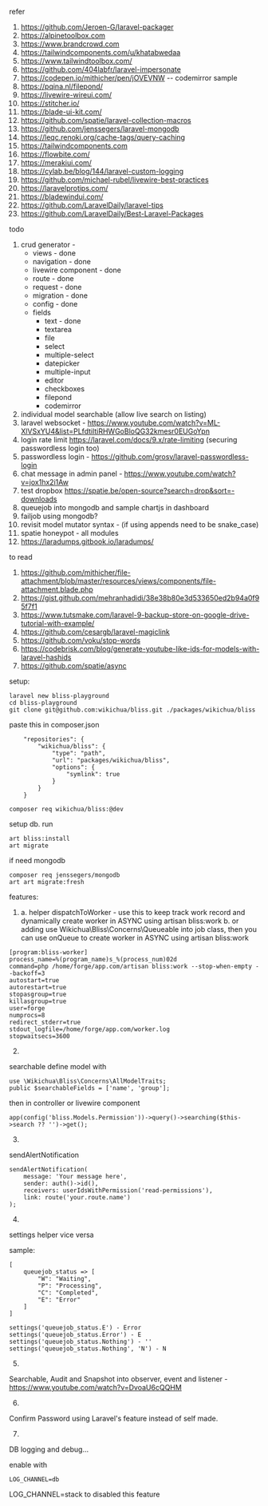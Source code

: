 refer
1. https://github.com/Jeroen-G/laravel-packager
1. https://alpinetoolbox.com
1. https://www.brandcrowd.com
1. https://tailwindcomponents.com/u/khatabwedaa
1. https://www.tailwindtoolbox.com/
1. https://github.com/404labfr/laravel-impersonate
1. https://codepen.io/mithicher/pen/jOVEVNW -- codemirror sample
1. https://pqina.nl/filepond/
1. https://livewire-wireui.com/
1. https://stitcher.io/
1. https://blade-ui-kit.com/
1. https://github.com/spatie/laravel-collection-macros
1. https://github.com/jenssegers/laravel-mongodb
1. https://leqc.renoki.org/cache-tags/query-caching
1. https://tailwindcomponents.com
1. https://flowbite.com/
1. https://merakiui.com/
1. https://cylab.be/blog/144/laravel-custom-logging
1. https://github.com/michael-rubel/livewire-best-practices
1. https://laravelprotips.com/
1. https://bladewindui.com/
1. https://github.com/LaravelDaily/laravel-tips
1. https://github.com/LaravelDaily/Best-Laravel-Packages

todo
1. crud generator -
    - views - done
    - navigation - done
    - livewire component - done
    - route - done
    - request - done
    - migration - done
    - config - done
    - fields
        - text - done
        - textarea
        - file
        - select
        - multiple-select
        - datepicker
        - multiple-input
        - editor
        - checkboxes
        - filepond
        - codemirror
1. individual model searchable (allow live search on listing)
1. laravel websocket - https://www.youtube.com/watch?v=ML-XlVSxYU4&list=PLfdtiltiRHWGoBloQG32kmesr0EUGoYpn
1. login rate limit https://laravel.com/docs/9.x/rate-limiting (securing passwordless login too)
1. passwordless login - https://github.com/grosv/laravel-passwordless-login
1. chat message in admin panel - https://www.youtube.com/watch?v=jox1hx2i1Aw
1. test dropbox https://spatie.be/open-source?search=drop&sort=-downloads
1. queuejob into mongodb and sample chartjs in dashboard
1. failjob using mongodb?
1. revisit model mutator syntax - (if using appends need to be snake_case)
1. spatie honeypot - all modules
1. https://laradumps.gitbook.io/laradumps/

to read
1. https://github.com/mithicher/file-attachment/blob/master/resources/views/components/file-attachment.blade.php
1. https://gist.github.com/mehranhadidi/38e38b80e3d533650ed2b94a0f95f7f1
1. https://www.tutsmake.com/laravel-9-backup-store-on-google-drive-tutorial-with-example/
1. https://github.com/cesargb/laravel-magiclink
1. https://github.com/voku/stop-words
1. https://codebrisk.com/blog/generate-youtube-like-ids-for-models-with-laravel-hashids
1. https://github.com/spatie/async

setup:

```
laravel new bliss-playground
cd bliss-playground
git clone git@github.com:wikichua/bliss.git ./packages/wikichua/bliss
```

paste this in composer.json

```
    "repositories": {
        "wikichua/bliss": {
            "type": "path",
            "url": "packages/wikichua/bliss",
            "options": {
                "symlink": true
            }
        }
    }
```

```
composer req wikichua/bliss:@dev
```

setup db. run

```
art bliss:install
art migrate
```

if need mongodb

```
composer req jenssegers/mongodb
art art migrate:fresh
```

features:

1.
    a. helper dispatchToWorker - use this to keep track work record and dynamically create worker in ASYNC using artisan bliss:work
    b. or adding use Wikichua\Bliss\Concerns\Queueable into job class, then you can use onQueue to create worker in ASYNC using artisan bliss:work

```
[program:bliss-worker]
process_name=%(program_name)s_%(process_num)02d
command=php /home/forge/app.com/artisan bliss:work --stop-when-empty --backoff=3
autostart=true
autorestart=true
stopasgroup=true
killasgroup=true
user=forge
numprocs=8
redirect_stderr=true
stdout_logfile=/home/forge/app.com/worker.log
stopwaitsecs=3600
```

2.
searchable
define model with

```
use \Wikichua\Bliss\Concerns\AllModelTraits;
public $searchableFields = ['name', 'group'];
```

then in controller or livewire component

```
app(config('bliss.Models.Permission'))->query()->searching($this->search ?? '')->get();
```

3.
sendAlertNotification

```
sendAlertNotification(
    message: 'Your message here',
    sender: auth()->id(),
    receivers: userIdsWithPermission('read-permissions'),
    link: route('your.route.name')
);
```

4.
settings helper vice versa

sample:

```
[
    queuejob_status => [
        "W": "Waiting",
        "P": "Processing",
        "C": "Completed",
        "E": "Error"
    ]
]

settings('queuejob_status.E') - Error
settings('queuejob_status.Error') - E
settings('queuejob_status.Nothing') - ''
settings('queuejob_status.Nothing', 'N') - N
```

5.
Searchable, Audit and Snapshot into observer, event and listener - https://www.youtube.com/watch?v=DvoaU6cQQHM

6.
Confirm Password using Laravel's feature instead of self made.

7.
DB logging and debug...

enable with

```
LOG_CHANNEL=db
```

LOG_CHANNEL=stack to disabled this feature

